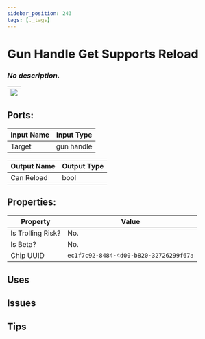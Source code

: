 ```yaml
---
sidebar_position: 243
tags: [._tags]
---
```


# Gun Handle Get Supports Reload


### *No description.*

| ![](https://images-ext-2.discordapp.net/external/MPmIaQzlEPmgGWlgi-WxBBXt0Bjv_zWPkg1y1f_sy3s/https/www.recroomcircuits.com/image/circuit/absolute-value?width=206&height=108) |
|-----|

## Ports:

| Input Name | Input Type |
|-----------|-----------|
| Target | gun handle |

| Output Name | Output Type |
|-----------|-----------|
| Can Reload | bool |

## Properties:

| Property  | Value |
|-------------------|-----------|
| Is Trolling Risk? | No. |
| Is Beta? | No. |
| Chip UUID | `ec1f7c92-8484-4d00-b820-32726299f67a` |

## Uses

## Issues

## Tips